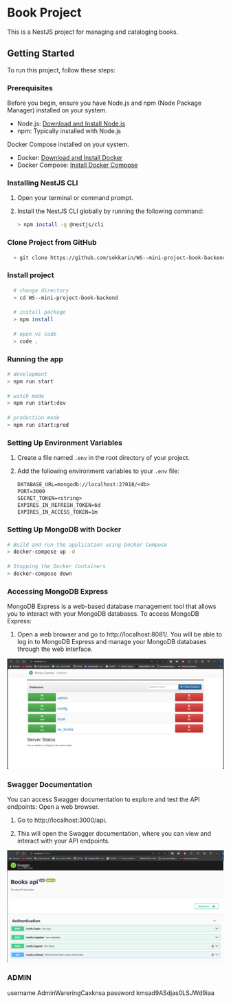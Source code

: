 # Book Project

This is a NestJS project for managing and cataloging books.

## Getting Started

To run this project, follow these steps:

### Prerequisites

Before you begin, ensure you have Node.js and npm (Node Package Manager) installed on your system.

- Node.js: [Download and Install Node.js](https://nodejs.org/)
- npm: Typically installed with Node.js

Docker Compose installed on your system.

- Docker: [Download and Install Docker](https://www.docker.com/get-started)
- Docker Compose: [Install Docker Compose](https://docs.docker.com/compose/install/)


### Installing NestJS CLI

1. Open your terminal or command prompt.

2. Install the NestJS CLI globally by running the following command:

   ```sh
   > npm install -g @nestjs/cli
   ```
### Clone Project from GitHub
  ```sh
    > git clone https://github.com/sekkarin/WS--mini-project-book-backend.git
  ```
### Install project
  ```sh
    # change directory
    > cd WS--mini-project-book-backend

    # install package
    > npm install

    # open vs code
    > code .
  ```
### Running the app
  ```bash
  # development
  > npm run start

  # watch mode
  > npm run start:dev

  # production mode
  > npm run start:prod
  ```
### Setting Up Environment Variables

1. Create a file named `.env` in the root directory of your project.

2. Add the following environment variables to your `.env` file:

   ```env
   DATABASE_URL=mongodb://localhost:27018/<db>
   PORT=3000
   SECRET_TOKEN=<string>
   EXPIRES_IN_REFRESH_TOKEN=6d
   EXPIRES_IN_ACCESS_TOKEN=1m
### Setting Up MongoDB with Docker
  ```sh
  # Build and run the application using Docker Compose
  > docker-compose up -d

  # Stopping the Docker Containers
  > docker-compose down
  ```

### Accessing MongoDB Express
  MongoDB Express is a web-based database management tool that allows you to interact with your MongoDB databases. To access MongoDB Express:

  1. Open a web browser and go to http://localhost:8081/.
  You will be able to log in to MongoDB Express and manage your MongoDB databases through the web interface.

  ![Alt Text](image/mongoExpress.png)

### Swagger Documentation
  You can access Swagger documentation to explore and test the API endpoints:
  Open a web browser.

  1. Go to http://localhost:3000/api.

  2. This will open the Swagger documentation, where you can view and interact with your API endpoints.

  ![Ale Text](image/swaggerAPI.png)

### ADMIN
  username AdminWareringCaxknsa
  password kmsad9ASdjas0LSJWd9iaa